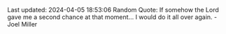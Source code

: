 Last updated: 2024-04-05 18:53:06
Random Quote: If somehow the Lord gave me a second chance at that moment... I would do it all over again. - Joel Miller